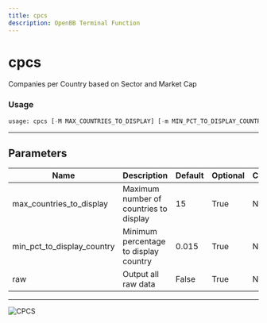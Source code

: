 ```yaml
---
title: cpcs
description: OpenBB Terminal Function
---
```


# cpcs

Companies per Country based on Sector and Market Cap

### Usage 
```python
usage: cpcs [-M MAX_COUNTRIES_TO_DISPLAY] [-m MIN_PCT_TO_DISPLAY_COUNTRY] [-r]
```
---
## Parameters

| Name | Description | Default | Optional | Choices |
| ---- | ----------- | ------- | -------- | ------- |
| max_countries_to_display | Maximum number of countries to display | 15 | True | None |
| min_pct_to_display_country | Minimum percentage to display country | 0.015 | True | None |
| raw | Output all raw data | False | True | None |
---
![CPCS](https://user-images.githubusercontent.com/46355364/153896494-5c0c9c00-aa2a-45cb-8a93-cfaa908b35df.png)

